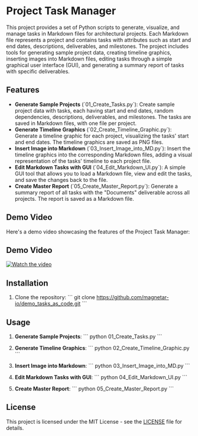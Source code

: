 # Project Task Manager

This project provides a set of Python scripts to generate, visualize, and manage tasks in Markdown files for architectural projects. Each Markdown file represents a project and contains tasks with attributes such as start and end dates, descriptions, deliverables, and milestones. The project includes tools for generating sample project data, creating timeline graphics, inserting images into Markdown files, editing tasks through a simple graphical user interface (GUI), and generating a summary report of tasks with specific deliverables.

## Features

- **Generate Sample Projects** (\`01_Create_Tasks.py\`): Create sample project data with tasks, each having start and end dates, random dependencies, descriptions, deliverables, and milestones. The tasks are saved in Markdown files, with one file per project.
- **Generate Timeline Graphics** (\`02_Create_Timeline_Graphic.py\`): Generate a timeline graphic for each project, visualizing the tasks' start and end dates. The timeline graphics are saved as PNG files.
- **Insert Image into Markdown** (\`03_Insert_Image_into_MD.py\`): Insert the timeline graphics into the corresponding Markdown files, adding a visual representation of the tasks' timeline to each project file.
- **Edit Markdown Tasks with GUI** (\`04_Edit_Markdown_UI.py\`): A simple GUI tool that allows you to load a Markdown file, view and edit the tasks, and save the changes back to the file.
- **Create Master Report** (\`05_Create_Master_Report.py\`): Generate a summary report of all tasks with the "Documents" deliverable across all projects. The report is saved as a Markdown file.

## Demo Video

Here's a demo video showcasing the features of the Project Task Manager:

## Demo Video

[![Watch the video](https://i9.ytimg.com/vi/ugis3wjxtxE/mq2.jpg?sqp=CKDd6K4G-oaymwEmCMACELQB8quKqQMa8AEB-AHUBoAC4AOKAgwIABABGHIgNihEMA8%3D&rs=AOn4CLB0lyihDZvtFzHeqxqXooVHOXP0cg&retry=4)](https://youtu.be/ugis3wjxtxE)


## Installation

1. Clone the repository:
   \`\`\`
   git clone https://github.com/magnetar-io/demo_tasks_as_code.git
   \`\`\`

## Usage

1. **Generate Sample Projects**:
   \`\`\`
   python 01_Create_Tasks.py
   \`\`\`

2. **Generate Timeline Graphics**:
   \`\`\`
   python 02_Create_Timeline_Graphic.py
   \`\`\`

3. **Insert Image into Markdown**:
   \`\`\`
   python 03_Insert_Image_into_MD.py
   \`\`\`

4. **Edit Markdown Tasks with GUI**:
   \`\`\`
   python 04_Edit_Markdown_UI.py
   \`\`\`

5. **Create Master Report**:
   \`\`\`
   python 05_Create_Master_Report.py
   \`\`\`

## License

This project is licensed under the MIT License - see the [LICENSE](LICENSE) file for details.
